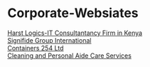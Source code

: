 # Corporate-Websiates

[Harst Logics-IT Consultantancy Firm in Kenya](https://harstlogics.com)<br>
[Signifide Group International](http://signifide.group)<br>
[Containers 254 Ltd](https://containers254.co.ke)<br>
[Cleaning and Personal Aide Care Services](https://ginokllc.com)

